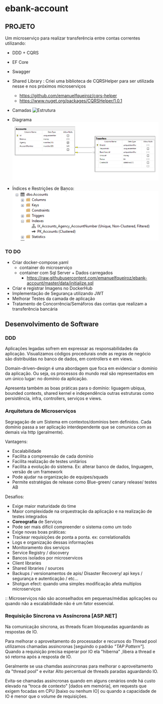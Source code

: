 # ebank-account

## PROJETO

Um microserviço para realizar transferência entre contas correntes utilizando:

- DDD + CQRS
- EF Core
- Swagger
- Shared Library : Criei uma biblioteca de CQRSHelper para ser utilizada nesse e nos próximos microserviços
  - <https://github.com/emanuelfqueiroz/cqrs-helper>
  - <https://www.nuget.org/packages/CQRSHelper/1.0.1>

- Camadas
![Estrutura](github.com/emanuelfqueiroz/ebank-account/raw/master/docs/Estrutura.png)
- Diagrama
![Digrama](
https://raw.githubusercontent.com/emanuelfqueiroz/ebank-account/master/docs/DatabaseDiagram.png)

- Índices e Restrições de Banco:
![Indices](https://github.com/emanuelfqueiroz/ebank-account/raw/master/docs/Unique%20_Indexes.png)

### TO DO

- Criar docker-compose.yaml 
  - container do microserviço
  - container com Sql Server + Dados carregados
    - <https://raw.githubusercontent.com/emanuelfqueiroz/ebank-account/master/data/initialize.sql>
- Criar e registrar Imagens no DockerHub
- Implementação de Segurança utilizando JWT
- Melhorar Testes da camada de aplicação
- Tratamento de Concorrência/Semáforos das contas que realizam a transferência bancária

## Desenvolvimento de Software

### DDD

Aplicações legadas sofrem em expressar as responsabilidades da aplicação. Visualizamos códigos procedurais onde as regras de negócio são distribuídas no banco de dados, em controllers e em views.

Domain-driven-design é uma abordagem que foca em evidenciar o domínio da aplicação. Ou seja, os processos do mundo real são representados em um único lugar: no domínio da aplicação.

Apresenta também as boas práticas para o domínio: liguagem ubiqua, bounded contexts, shared kernel e  independência outras estruturas como persistência, infra, controllers, serviços e views.

### Arquitetura de Microserviços

Segragação de um Sistema em contextos/domínios bem definidos. Cada domínio passa a ser aplicação interdependente que se comunica com as demais via http (geralmente).

Vantagens:

- Escalabilidade 
- Facilita a compreensão de cada domínio
- Facilita realização de testes unitários
- Facilita a evolução do sistema.  Ex: alterar banco de dados, linguagem, versão de um framework
- Pode ajudar na organização de equipes/squads
- Permite estratégias de release como Blue-green/ canary release/ testes AB

Desafios:

- Exige maior maturidade do time
- Maior complexidade na orquestração da aplicação e na realização de testes integrados 
- **Coreografia**  de Serviços
- Pode ser mais difícil compreender o sistema como um todo
- Exige novas boas práticas:
- Trackear requisições de ponta a ponta. ex: correlationalIds
- Logs e organização dessas informações
- Monitoramento dos serviços
- Service Registry / discovery
- Bancos isolados por microservicos
- Client libraries
- Shared libraries / sources
- Backups / versionamentos de apis/ Disaster Recovery/ api keys / segurança e autenticação / etc...
- Shotgun efect: quando uma simples modificação afeta multiplos microserviços

:: Microserviços não são aconselhados em pequenas/médias aplicações ou quando não a escalabilidade não é um fator essencial.

### Requisição Síncrona vs Assíncrona [ASP.NET]

Na comunicação síncrona, as threads ficam bloqueadas aguardando as respostas de IO.

Para melhorar o aproveitamento do processador e recursos do Thread pool utilizamos chamadas assincronas [seguindo o padrão *"TAP Pattern"*].
Quando a requisição precisa esperar por IO ela "hiberna" ,libera a thread e só retorna após a resposta de IO.

Geralmente se usa chamdas assincronas para melhorar o aproveitamento da "thread pool" e evitar Alto percentual de threads paradas aguardando IO.

Evita-se chamadas assíncronas quando em alguns cenários onde há custo elevado na "troca de contexto" [dados em memória], em requests que exigem focadas em CPU [baixo ou nenhum IO] ou quando a capacidade de IO é menor que o volume de requisições.
